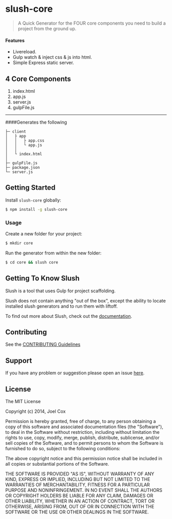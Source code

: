 # slush-core

> A Quick Generator for the FOUR core components you need to build a project from the ground up.

#### Features

  - Livereload.
  - Gulp watch & inject css & js into html.
  - Simple Express static server.

## 4 Core Components
1. index.html
2. app.js
3. server.js
4. gulpFile.js


----------
####Generates the following
```
├─ client
│   ├ app
│   │   ├ app.css
│   │   └ app.js
│   │
│   └ index.html
│
├─ gulpFile.js
├─ package.json
└─ server.js
```

## Getting Started

Install `slush-core` globally:

```bash
$ npm install -g slush-core
```

### Usage

Create a new folder for your project:

```bash
$ mkdir core
```

Run the generator from within the new folder:

```bash
$ cd core && slush core
```

## Getting To Know Slush

Slush is a tool that uses Gulp for project scaffolding.

Slush does not contain anything "out of the box", except the ability to locate installed slush generators and to run them with liftoff.

To find out more about Slush, check out the [documentation](https://github.com/klei/slush).

## Contributing

See the [CONTRIBUTING Guidelines](https://github.com/joelcoxokc/slush-slush-demo/blob/master/CONTRIBUTING.md)

## Support
If you have any problem or suggestion please open an issue [here](https://github.com/joelcoxokc/slush-slush-demo/issues).

## License

The MIT License

Copyright (c) 2014, Joel Cox

Permission is hereby granted, free of charge, to any person
obtaining a copy of this software and associated documentation
files (the "Software"), to deal in the Software without
restriction, including without limitation the rights to use,
copy, modify, merge, publish, distribute, sublicense, and/or sell
copies of the Software, and to permit persons to whom the
Software is furnished to do so, subject to the following
conditions:

The above copyright notice and this permission notice shall be
included in all copies or substantial portions of the Software.

THE SOFTWARE IS PROVIDED "AS IS", WITHOUT WARRANTY OF ANY KIND,
EXPRESS OR IMPLIED, INCLUDING BUT NOT LIMITED TO THE WARRANTIES
OF MERCHANTABILITY, FITNESS FOR A PARTICULAR PURPOSE AND
NONINFRINGEMENT. IN NO EVENT SHALL THE AUTHORS OR COPYRIGHT
HOLDERS BE LIABLE FOR ANY CLAIM, DAMAGES OR OTHER LIABILITY,
WHETHER IN AN ACTION OF CONTRACT, TORT OR OTHERWISE, ARISING
FROM, OUT OF OR IN CONNECTION WITH THE SOFTWARE OR THE USE OR
OTHER DEALINGS IN THE SOFTWARE.

